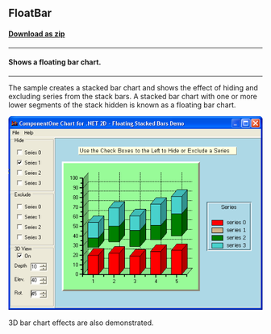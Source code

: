 ## FloatBar
#### [Download as zip](https://grapecity.github.io/DownGit/#/home?url=https://github.com/GrapeCity/ComponentOne-WinForms-Samples/tree/master/NetFramework\Charts\VB\FloatBar)
____
#### Shows a floating bar chart.
____
The sample creates a stacked bar chart and shows the effect of hiding and excluding series from the stack bars.
A stacked bar chart with one or more lower segments of the stack hidden is known as a floating bar chart.

![screenshot](screenshot.png)

3D bar chart effects are also demonstrated.